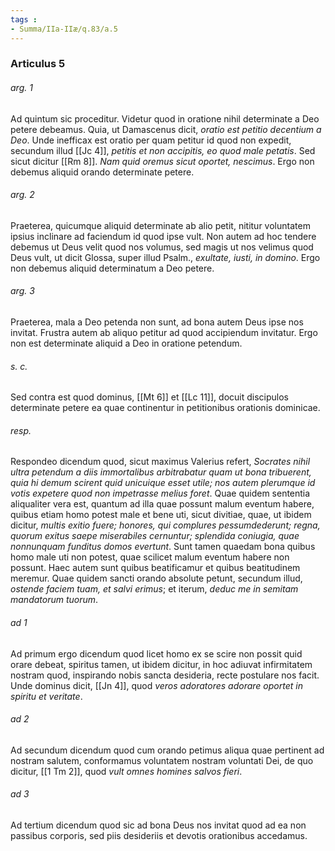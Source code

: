 ```yaml
---
tags : 
- Summa/IIa-IIæ/q.83/a.5
---
```


### Articulus 5

###### arg. 1
Ad quintum sic proceditur. Videtur quod in oratione nihil determinate a Deo petere debeamus. Quia, ut Damascenus dicit, *oratio est petitio decentium a Deo*. Unde inefficax est oratio per quam petitur id quod non expedit, secundum illud [[Jc 4]], *petitis et non accipitis, eo quod male petatis*. Sed sicut dicitur [[Rm 8]]. *Nam quid oremus sicut oportet, nescimus*. Ergo non debemus aliquid orando determinate petere.

###### arg. 2
Praeterea, quicumque aliquid determinate ab alio petit, nititur voluntatem ipsius inclinare ad faciendum id quod ipse vult. Non autem ad hoc tendere debemus ut Deus velit quod nos volumus, sed magis ut nos velimus quod Deus vult, ut dicit Glossa, super illud Psalm., *exultate, iusti, in domino*. Ergo non debemus aliquid determinatum a Deo petere.

###### arg. 3
Praeterea, mala a Deo petenda non sunt, ad bona autem Deus ipse nos invitat. Frustra autem ab aliquo petitur ad quod accipiendum invitatur. Ergo non est determinate aliquid a Deo in oratione petendum.

###### s. c.
Sed contra est quod dominus, [[Mt 6]] et [[Lc 11]], docuit discipulos determinate petere ea quae continentur in petitionibus orationis dominicae.

###### resp.
Respondeo dicendum quod, sicut maximus Valerius refert, *Socrates nihil ultra petendum a diis immortalibus arbitrabatur quam ut bona tribuerent, quia hi demum scirent quid unicuique esset utile; nos autem plerumque id votis expetere quod non impetrasse melius foret*. Quae quidem sententia aliqualiter vera est, quantum ad illa quae possunt malum eventum habere, quibus etiam homo potest male et bene uti, sicut divitiae, quae, ut ibidem dicitur, *multis exitio fuere; honores, qui complures pessumdederunt; regna, quorum exitus saepe miserabiles cernuntur; splendida coniugia, quae nonnunquam funditus domos evertunt*. Sunt tamen quaedam bona quibus homo male uti non potest, quae scilicet malum eventum habere non possunt. Haec autem sunt quibus beatificamur et quibus beatitudinem meremur. Quae quidem sancti orando absolute petunt, secundum illud, *ostende faciem tuam, et salvi erimus*; et iterum, *deduc me in semitam mandatorum tuorum*.

###### ad 1
Ad primum ergo dicendum quod licet homo ex se scire non possit quid orare debeat, spiritus tamen, ut ibidem dicitur, in hoc adiuvat infirmitatem nostram quod, inspirando nobis sancta desideria, recte postulare nos facit. Unde dominus dicit, [[Jn 4]], quod *veros adoratores adorare oportet in spiritu et veritate*.

###### ad 2
Ad secundum dicendum quod cum orando petimus aliqua quae pertinent ad nostram salutem, conformamus voluntatem nostram voluntati Dei, de quo dicitur, [[1 Tm 2]], quod *vult omnes homines salvos fieri*.

###### ad 3
Ad tertium dicendum quod sic ad bona Deus nos invitat quod ad ea non passibus corporis, sed piis desideriis et devotis orationibus accedamus.

